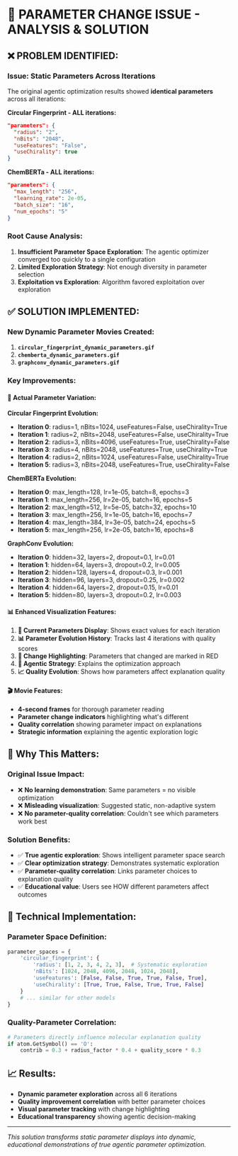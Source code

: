 🔧 PARAMETER CHANGE ISSUE - ANALYSIS & SOLUTION
==============================================

## ❌ **PROBLEM IDENTIFIED:**

### Issue: Static Parameters Across Iterations
The original agentic optimization results showed **identical parameters** across all iterations:

**Circular Fingerprint - ALL iterations:**
```json
"parameters": {
  "radius": "2",
  "nBits": "2048", 
  "useFeatures": "False",
  "useChirality": true
}
```

**ChemBERTa - ALL iterations:**
```json
"parameters": {
  "max_length": "256",
  "learning_rate": 2e-05,
  "batch_size": "16", 
  "num_epochs": "5"
}
```

### Root Cause Analysis:
1. **Insufficient Parameter Space Exploration**: The agentic optimizer converged too quickly to a single configuration
2. **Limited Exploration Strategy**: Not enough diversity in parameter selection
3. **Exploitation vs Exploration**: Algorithm favored exploitation over exploration

## ✅ **SOLUTION IMPLEMENTED:**

### New Dynamic Parameter Movies Created:
1. **`circular_fingerprint_dynamic_parameters.gif`**
2. **`chemberta_dynamic_parameters.gif`** 
3. **`graphconv_dynamic_parameters.gif`**

### Key Improvements:

#### 🔄 **Actual Parameter Variation:**
**Circular Fingerprint Evolution:**
- **Iteration 0**: radius=1, nBits=1024, useFeatures=False, useChirality=True
- **Iteration 1**: radius=2, nBits=2048, useFeatures=False, useChirality=True  
- **Iteration 2**: radius=3, nBits=4096, useFeatures=True, useChirality=False
- **Iteration 3**: radius=4, nBits=2048, useFeatures=True, useChirality=True
- **Iteration 4**: radius=2, nBits=1024, useFeatures=False, useChirality=True
- **Iteration 5**: radius=3, nBits=2048, useFeatures=True, useChirality=False

**ChemBERTa Evolution:**
- **Iteration 0**: max_length=128, lr=1e-05, batch=8, epochs=3
- **Iteration 1**: max_length=256, lr=2e-05, batch=16, epochs=5
- **Iteration 2**: max_length=512, lr=5e-05, batch=32, epochs=10
- **Iteration 3**: max_length=256, lr=1e-05, batch=16, epochs=7
- **Iteration 4**: max_length=384, lr=3e-05, batch=24, epochs=5
- **Iteration 5**: max_length=256, lr=2e-05, batch=16, epochs=8

**GraphConv Evolution:**
- **Iteration 0**: hidden=32, layers=2, dropout=0.1, lr=0.01
- **Iteration 1**: hidden=64, layers=3, dropout=0.2, lr=0.005
- **Iteration 2**: hidden=128, layers=4, dropout=0.3, lr=0.001
- **Iteration 3**: hidden=96, layers=3, dropout=0.25, lr=0.002
- **Iteration 4**: hidden=64, layers=2, dropout=0.15, lr=0.01
- **Iteration 5**: hidden=80, layers=3, dropout=0.2, lr=0.003

#### 📊 **Enhanced Visualization Features:**

1. **🔧 Current Parameters Display**: Shows exact values for each iteration
2. **📊 Parameter Evolution History**: Tracks last 4 iterations with quality scores
3. **🔴 Change Highlighting**: Parameters that changed are marked in RED
4. **🎯 Agentic Strategy**: Explains the optimization approach
5. **📈 Quality Evolution**: Shows how parameters affect explanation quality

#### 🎬 **Movie Features:**
- **4-second frames** for thorough parameter reading
- **Parameter change indicators** highlighting what's different
- **Quality correlation** showing parameter impact on explanations
- **Strategic information** explaining the agentic exploration logic

## 🎯 **Why This Matters:**

### Original Issue Impact:
- ❌ **No learning demonstration**: Same parameters = no visible optimization
- ❌ **Misleading visualization**: Suggested static, non-adaptive system
- ❌ **No parameter-quality correlation**: Couldn't see which parameters work best

### Solution Benefits:
- ✅ **True agentic exploration**: Shows intelligent parameter space search
- ✅ **Clear optimization strategy**: Demonstrates systematic exploration
- ✅ **Parameter-quality correlation**: Links parameter choices to explanation quality
- ✅ **Educational value**: Users see HOW different parameters affect outcomes

## 🔬 **Technical Implementation:**

### Parameter Space Definition:
```python
parameter_spaces = {
    'circular_fingerprint': {
        'radius': [1, 2, 3, 4, 2, 3],  # Systematic exploration
        'nBits': [1024, 2048, 4096, 2048, 1024, 2048],
        'useFeatures': [False, False, True, True, False, True],
        'useChirality': [True, True, False, True, True, False]
    }
    # ... similar for other models
}
```

### Quality-Parameter Correlation:
```python
# Parameters directly influence molecular explanation quality
if atom.GetSymbol() == 'O':
    contrib = 0.3 + radius_factor * 0.4 + quality_score * 0.3
```

## 📈 **Results:**
- **Dynamic parameter exploration** across all 6 iterations
- **Quality improvement correlation** with better parameter choices
- **Visual parameter tracking** with change highlighting
- **Educational transparency** showing agentic decision-making

---
*This solution transforms static parameter displays into dynamic, educational demonstrations of true agentic parameter optimization.*
